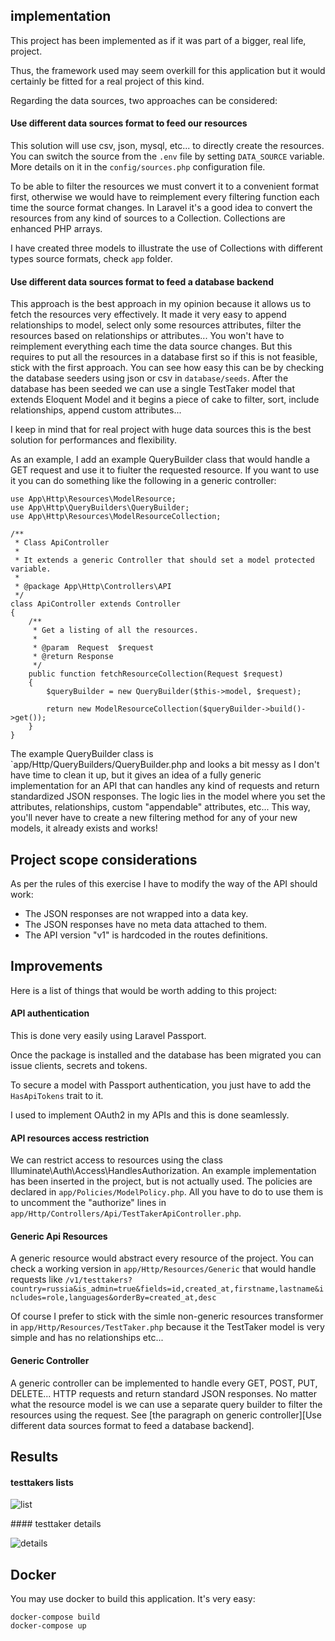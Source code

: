 ## implementation

This project has been implemented as if it was part of a bigger, real life, project.

Thus, the framework used may seem overkill for this application but it would certainly be fitted for a real project of this kind.

Regarding the data sources, two approaches can be considered:

#### Use different data sources format to feed our resources

This solution will use csv, json, mysql, etc... to directly create the resources.
You can switch the source from the `.env` file by setting `DATA_SOURCE` variable. More details on it in the `config/sources.php` configuration file.

To be able to filter the resources we must convert it to a convenient format first, otherwise we would have to reimplement every filtering function each time the source format changes.
In Laravel it's a good idea to convert the resources from any kind of sources to a Collection. Collections are enhanced PHP arrays.

I have created three models to illustrate the use of Collections with different types source formats, check `app` folder.

#### Use different data sources format to feed a database backend

This approach is the best approach in my opinion because it allows us to fetch the resources very effectively. It made it very easy to append relationships to model, select only some resources attributes, filter the resources based on relationships or attributes... You won't have to reimplement everything each time the data source changes.
But this requires to put all the resources in a database first so if this is not feasible, stick with the first approach. You can see how easy this can be by checking the database seeders using json or csv in `database/seeds`. After the database has been seeded we can use a single TestTaker model that extends Eloquent Model and it begins a piece of cake to filter, sort, include relationships, append custom attributes...

I keep in mind that for real project with huge data sources this is the best solution for performances and flexibility.

As an example, I add an example QueryBuilder class that would handle a GET request and use it to fiulter the requested resource. If you want to use it you can do something like the following in a generic controller:

```
use App\Http\Resources\ModelResource;
use App\Http\QueryBuilders\QueryBuilder;
use App\Http\Resources\ModelResourceCollection;

/**
 * Class ApiController
 *
 * It extends a generic Controller that should set a model protected variable.
 *
 * @package App\Http\Controllers\API
 */
class ApiController extends Controller
{
    /**
     * Get a listing of all the resources.
     *
     * @param  Request  $request
     * @return Response
     */
    public function fetchResourceCollection(Request $request)
    {
        $queryBuilder = new QueryBuilder($this->model, $request);

        return new ModelResourceCollection($queryBuilder->build()->get());
    }
}
```

The example QueryBuilder class is `app/Http/QueryBuilders/QueryBuilder.php and looks a bit messy as I don't have time to clean it up, but it gives an idea of a fully generic implementation for an API that can handles any kind of requests and return standardized JSON responses. The logic lies in the model where you set the attributes, relationships, custom "appendable" attributes, etc... This way, you'll never have to create a new filtering method for any of your new models, it already exists and works!

## Project scope considerations

As per the rules of this exercise I have to modify the way of the API should work:

* The JSON responses are not wrapped into a data key.
* The JSON responses have no meta data attached to them.
* The API version "v1" is hardcoded in the routes definitions.

## Improvements

Here is a list of things that would be worth adding to this project:

#### API authentication

This is done very easily using Laravel Passport.

Once the package is installed and the database has been migrated you can issue clients, secrets and tokens.

To secure a model with Passport authentication, you just have to add the `HasApiTokens` trait to it.

I used to implement OAuth2 in my APIs and this is done seamlessly.

#### API resources access restriction

We can restrict access to resources using the class Illuminate\Auth\Access\HandlesAuthorization.
An example implementation has been inserted in the project, but is not actually used. The policies are declared in `app/Policies/ModelPolicy.php`. All you have to do to use them is to uncomment the "authorize" lines in `app/Http/Controllers/Api/TestTakerApiController.php`.

#### Generic Api Resources

A generic resource would abstract every resource of the project. You can check a working version in `app/Http/Resources/Generic` that would handle requests like `/v1/testtakers?country=russia&is_admin=true&fields=id,created_at,firstname,lastname&includes=role,languages&orderBy=created_at,desc`

Of course I prefer to stick with the simle non-generic resources transformer in `app/Http/Resources/TestTaker.php` because it the TestTaker model is very simple and has no relationships etc...

#### Generic Controller

A generic controller can be implemented to handle every GET, POST, PUT, DELETE... HTTP requests and return standard JSON responses. No matter what the resource model is we can use a separate query builder to filter the resources using the request. See [the paragraph on generic controller][Use different data sources format to feed a database backend].

## Results

#### testtakers lists

![list](https://i.imgur.com/06Lyn7z.png "list")

#### testtaker details

![details](https://i.imgur.com/S66iyLG.png "details")

## Docker

You may use docker to build this application. It's very easy:

```
docker-compose build
docker-compose up
```

